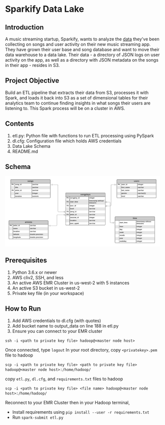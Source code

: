 # Sparkify Data Lake
## Introduction
A music streaming startup, Sparkify, wants to analyze the [data](http://millionsongdataset.com/) they've been collecting on songs and user activity on their new music streaming app. They have grown their user base and song database and want to move their data warehouse to a data lake. Their data - a directory of JSON logs on user activity on the app, as well as a directory with JSON metadata on the songs in their app - resides in S3.
## Project Objective
Build an ETL pipeline that extracts their data from S3, processes it with Spark, and loads it back into S3 as a set of dimensional tables for their analytics team to continue finding insights in what songs their users are listening to. This Spark process will be on a cluster in AWS.
## Contents
1. etl.py: Python file with functions to run ETL processing using PySpark
2. dl.cfg: Configuration file which holds AWS credentials
3. Data Lake Schema 
4. README.md
## Schema
![ERD](Sparkify_ERD.png)
## Prerequisites
1. Python 3.6.x or newer
2. AWS cliv2, SSH, and less
4. An active AWS EMR Cluster in us-west-2 with 5 instances
5. An active S3 bucket in us-west-2
6. Private key file (in your workspace)
## How to Run
1. Add AWS credentials to dl.cfg (with quotes)
2. Add bucket name to output_data on line 188 in etl.py
3. Ensure you can connect to your EMR cluster
```
ssh -i <path to private key file> hadoop@<master node host>
```
Once connected, type `logout`
In your root directory, 
copy `<privatekey>.pem` file to hadoop
```
scp -i <path to private key file> <path to private key file> hadoop@<master node host>:/home/hadoop/
```
copy `etl.py`, `dl.cfg`, and `requirements.txt` files to hadoop
```
scp -i <path to private key file> <file name> hadoop@<master node host>:/home/hadoop/
```
Reconnect to your EMR Cluster then in your Hadoop terminal,
* Install requirements using `pip install --user -r requirements.txt`
* Run `spark-submit etl.py`
